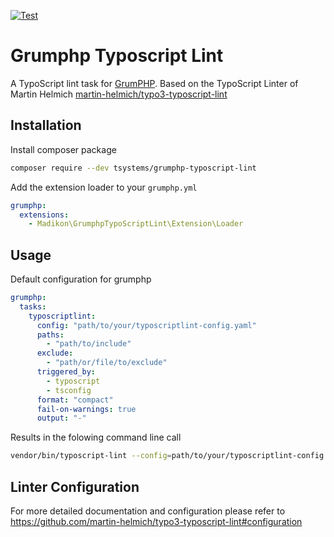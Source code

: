 [![Test](https://github.com/madikon/grumphp-typoscript-lint/actions/workflows/Test.yml/badge.svg)](https://github.com/madikon/grumphp-typoscript-lint/actions/workflows/Test.yml)
# Grumphp Typoscript Lint

A TypoScript lint task for [GrumPHP](https://github.com/phpro/grumphp).
Based on the TypoScript Linter of Martin Helmich [martin-helmich/typo3-typoscript-lint](https://github.com/martin-helmich/typo3-typoscript-lint)

## Installation

Install composer package

```bash
composer require --dev tsystems/grumphp-typoscript-lint
  ```

Add the extension loader to your `grumphp.yml`

```yaml
grumphp:
  extensions:
    - Madikon\GrumphpTypoScriptLint\Extension\Loader
```

## Usage

Default configuration for grumphp

```yaml
grumphp:
  tasks:
    typoscriptlint:
      config: "path/to/your/typoscriptlint-config.yaml"
      paths:
        - "path/to/include"
      exclude:
        - "path/or/file/to/exclude"
      triggered_by:
        - typoscript
        - tsconfig
      format: "compact"
      fail-on-warnings: true
      output: "-"
```

Results in the folowing command line call

```bash
vendor/bin/typoscript-lint --config=path/to/your/typoscriptlint-config.yaml --format=compact --output=- --fail-on-warnings file1.typoscript file2.typoscript
```
## Linter Configuration

For more detailed documentation and configuration please refer to  https://github.com/martin-helmich/typo3-typoscript-lint#configuration
